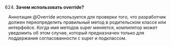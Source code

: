 624. **Зачем использовать override?**

Аннотация @Override используется для проверки того, что разработчик должен переопределить правильный метод в родительском классе или интерфейсе. Когда имя методов super меняется, компилятор может уведомить об этом случае, который предназначен только для поддержания согласованности с super и подклассом.
